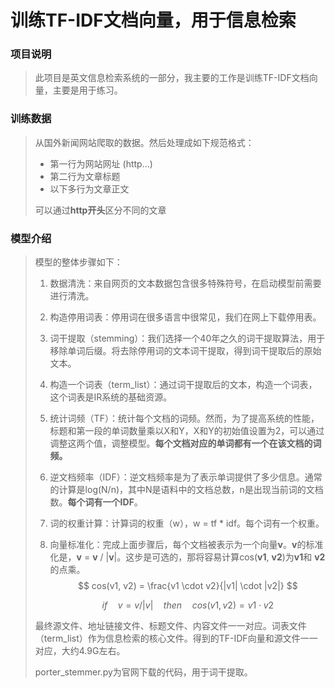 # 训练TF-IDF文档向量，用于信息检索

### 项目说明

> 此项目是英文信息检索系统的一部分，我主要的工作是训练TF-IDF文档向量，主要是用于练习。

### 训练数据

> 从国外新闻网站爬取的数据。然后处理成如下规范格式：
>
> - 第一行为网站网址 (http...)
> - 第二行为文章标题
> - 以下多行为文章正文
>
> 可以通过**http开头**区分不同的文章

### 模型介绍

> 模型的整体步骤如下：
>
> 1. 数据清洗：来自网页的文本数据包含很多特殊符号，在启动模型前需要进行清洗。
>
> 2. 构造停用词表：停用词在很多语言中很常见，我们在网上下载停用表。
>
> 3. 词干提取（stemming）：我们选择一个40年之久的词干提取算法，用于移除单词后缀。将去除停用词的文本词干提取，得到词干提取后的原始文本。
>
> 4. 构造一个词表（term_list）：通过词干提取后的文本，构造一个词表，这个词表是IR系统的基础资源。
>
> 5. 统计词频（TF）：统计每个文档的词频。然而，为了提高系统的性能，标题和第一段的单词数量乘以X和Y，X和Y的初始值设置为2，可以通过调整这两个值，调整模型。**每个文档对应的单词都有一个在该文档的词频。**
>
> 6. 逆文档频率（IDF）：逆文档频率是为了表示单词提供了多少信息。通常的计算是log(N/n)，其中N是语料中的文档总数，n是出现当前词的文档数。**每个词有一个IDF**。
>
> 7. 词的权重计算：计算词的权重（w），w = tf * idf。每个词有一个权重。
>
> 8. 向量标准化：完成上面步骤后，每个文档被表示为一个向量**v**。**v**的标准化是，**v** = **v** / |**v**|。这步是可选的，那将容易计算cos(**v1**, **v2**)为**v1**和 **v2**的点乘。
>     $$
>     cos(v1, v2) = \frac{v1 \cdot  v2}{|v1| \cdot |v2|}
>     $$
>
>     $$
>     if \quad v = v / |v| \quad then \quad cos(v1, v2) = v1 \cdot  v2
>     $$
>
> 最终源文件、地址链接文件、标题文件、内容文件一一对应。词表文件（term_list）作为信息检索的核心文件。得到的TF-IDF向量和源文件一一对应，大约4.9G左右。
>
> porter_stemmer.py为官网下载的代码，用于词干提取。
